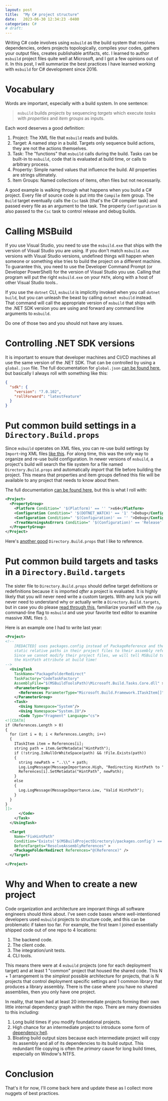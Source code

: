 ```yaml
---
layout: post
title:  "My C# project structure"
date:   2023-06-30 12:34:23 -0400
categories: C#
# draft: 
---
```


Writing C# code involves using `msbuild` as the build system that resolves dependencies, orders projects topologically, compiles your codes, gathers your output files, creates publishable artifacts, etc.
I learned to author `msbuild` project files quite well at Microsoft, and I got a few opinions out of it.
In this post, I will summarize the best practices I have learned working with `msbuild` for C# development since 2016.

# Vocabulary
Words are important, especially with a build system. In one sentence:
> `msbuild` builds _projects_ by sequencing _targets_ which execute _tasks_ with _properties_ and _item groups_ as inputs.

Each word deserves a good definition:
1. Project: The XML file that `msbuild` reads and builds. 
1. Target: A named _step_ in a build. Targets only sequence build actions, they are not the actions themselves.
1. Task: The "functions" that `msbuild` calls during the build. Tasks can be built-in to `msbuild`, code that is evaluated at build time, or calls to arbitrary process.
1. Propertiy: Simple named values that influence the build. All properties are strings ultimately.
1. Item Groups: Named collections of items, often files but not necessarily.

A good example is walking through what happens when you build a C# project. 
Every file of source code is put into the `Compile` item group.
The `Build` target eventually calls the `Csc` task (that's the C# compiler task) and passed every file as an argument to the task.
The property `Configuration` is also passed to the `Csc` task to control release and debug builds.

# Calling MSBuild
If you use Visual Studio, you need to use the `msbuild.exe` that ships with the version of Visual Studio you are using.
If you don't match `msbuild.exe` versions with Visual Studio versions, undefined things will happen when someone or something else tries to build the project on a different machine.
To guarantee this, you need to use the Developer Command Prompt (or Developer PowerShell) for the version of Visual Studio you use.
Calling that program will put the right `msbuild.exe` on your `PATH`, along with a host of other Visual Studio tools..

If you use the `dotnet` CLI, `msbuild` is implicitly invoked when you call `dotnet build`, but you can unleash the beast by calling `dotnet msbuild` instead. 
That command will call the appropriate version of `msbuild` that ships with the .NET SDK version you are using and forward any command line arguments to `msbuild`.

Do one of those two and you should not have any issues.

# Controlling .NET SDK versions
It is important to ensure that developer machines and CI/CD machines all use the same version of the .NET SDK.
That can be controlled by using a `global.json` file.
The full documentation for `global.json` [can be found here](https://learn.microsoft.com/en-us/dotnet/core/tools/global-json), but basically I always roll with something like this:

```json
{
  "sdk": {
    "version": "7.0.102",
    "rollForward": "latestFeature"
  }
}
```
# Put common build settings in a `Directory.Build.props`
Since `msbuild` operates on XML files, you can re-use build settings by `Import`-ing XML files [like this](https://learn.microsoft.com/en-us/visualstudio/msbuild/import-element-msbuild?view=vs-2022).
For along time, this was the only way to organize and re-use build configuration.
In newer versions of `msbuild`, a project's build will search the file system for a file named `Directory.Build.props` and automatically _import_ that file before building the project.
This means that properties and item groups defined this file will be available to any project that needs to know about them.

The full documentation [can be found here](https://learn.microsoft.com/en-us/visualstudio/msbuild/customize-your-build?view=vs-2022), but this is what I roll with:
```xml
<Project>
  <PropertyGroup>
    <Platform Condition=" '$(Platform)' == '' ">x64</Platform>
    <Configuration Condition=" '$(DOTNET_WATCH)' == '1' ">Debug</Configuration>
    <Configuration Condition=" '$(Configuration)' == '' ">Debug</Configuration>
    <TreatWarningsAsErrors Condition=" '$(Configuration)' == 'Release' ">true</TreatWarningsAsErrors>
  </PropertyGroup>
</Project>
```
Here's [another good](https://github.com/ClosedXML/ClosedXML/blob/develop/Directory.Build.props) `Directory.Build.props` that I like to reference.

# Put common build targets and tasks in a `Directory.Build.targets`
The sister file to `Directory.Build.props` should define target definitions or redefinitions because it is imported _after_ a project is evaluated.
It is highly likely that you will never need write a custom targets.
With any luck you will never need to understand why or actually write a `Directory.Build.targets`, but in case you do please [read through this](https://learn.microsoft.com/en-us/visualstudio/msbuild/customize-your-build?view=vs-2022#choose-between-adding-properties-to-a-props-or-targets-file), familiarize yourself with the `/pp` command-line flag to `msbuild` and use your favorite text editor to examine massive XML files :).

Here is an example one I had to write last year:
```xml
<Project>
<!-- 
    [REDACTED] uses packages.config instead of PackageReference and they have
    static relative paths in their project files to their assembly references.
    Since we cannot modify their project files, we will tell MSBuild to rewrite
    the HintPath attribute at build time!
-->
  <UsingTask
    TaskName="PackageFolderRedirect"
    TaskFactory="CodeTaskFactory"
    AssemblyFile="$(MSBuildToolsPath)\Microsoft.Build.Tasks.Core.dll" >
    <ParameterGroup>
      <References ParameterType="Microsoft.Build.Framework.ITaskItem[]" Required="true"/>
    </ParameterGroup>
    <Task>
      <Using Namespace="System"/>
      <Using Namespace="System.IO"/>
      <Code Type="Fragment" Language="cs">
<![CDATA[
if (References.Length > 0)
{
  for (int i = 0; i < References.Length; i++)
  {
    ITaskItem item = References[i];
    string path = item.GetMetadata("HintPath");
    if (!string.IsNullOrWhiteSpace(path) && !File.Exists(path))
    {
      string newPath = "..\\" + path;
      Log.LogMessage(MessageImportance.High, "Redirecting HintPath to " + newPath);
      References[i].SetMetadata("HintPath", newPath);
    }
    else
    {
      Log.LogMessage(MessageImportance.Low, "Valid HintPath");
    }
  }
}
]]>
      </Code>
    </Task>
  </UsingTask>

  <Target
    Name="FixHintPath"
    Condition="Exists('$(MSBuildProjectDirectory)/packages.config') == 'true'"
    BeforeTargets="ResolveAssemblyReferences" >
    <PackageFolderRedirect References="@(Reference)" />
  </Target>

</Project>
```

# Why and When to create a new project
Code organization and architecture are imporant things all software engineers should think about.
I've seen code bases where well-intentioned developers used `msbuild` projects to structure code, and this can be problematic if taken too far.
For example, the first team I joined essentially shipped code out of one repo to 4 locations:

1. The backend code.
1. The client code.
1. The integration/unit tests.
1. CLI tools.

This means there were at 4 `msbuild` projects (one for each deployment target) and at least 1 "common" project that housed the shared code.
This N + 1 arrangement is the _simplest_ possible architecture for projects, that is N projects that control deployment specific settings and 1 common library that produces a library assembly.
There is the case where you have no shared assemblies, then you only have one project.

In reality, that team had at least 20 intermediate projects forming their own little internal dependency graph within the repo.
There are many downsides to this including:

1. Long build times if you modify foundational projects.
1. High chance for an intermediate project to introduce some form of [dependency hell](https://en.wikipedia.org/wiki/Dependency_hell).
1. Bloating build output sizes because each intermediate project will copy its assembly and all of its dependencies to its build output. This redundant file copying is often the _primary_ cause for long build times, especially on Window's NTFS.

# Conclusion
That's it for now, I'll come back here and update these as I collect more nuggets of best practices.